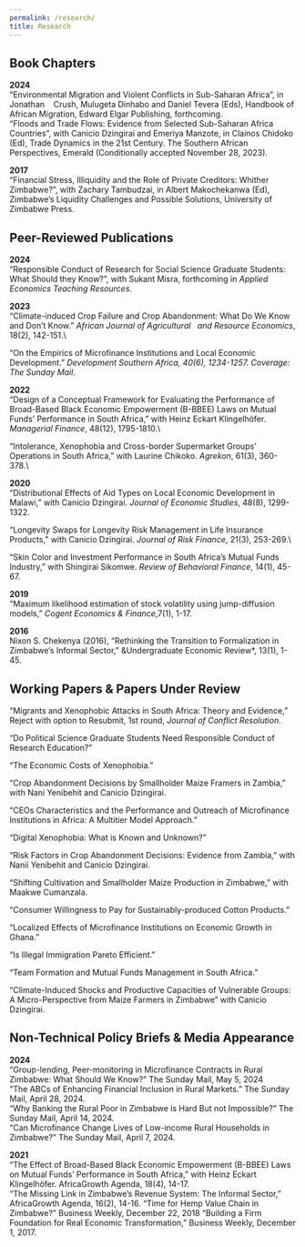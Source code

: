```yaml
---
permalink: /research/
title: Research
---
```


## Book Chapters

**2024**\
“Environmental Migration and Violent Conflicts in Sub-Saharan Africa”, in Jonathan &nbsp; &nbsp;Crush, Mulugeta Dinhabo and Daniel Tevera (Eds), Handbook of African Migration, Edward Elgar Publishing, forthcoming.\
“Floods and Trade Flows: Evidence from Selected Sub-Saharan Africa Countries”, with Canicio Dzingirai and Emeriya Manzote, in Clainos Chidoko (Ed), Trade Dynamics in the 21st Century. The Southern African Perspectives, Emerald (Conditionally accepted November 28, 2023).

**2017**\
“Financial Stress, Illiquidity and the Role of Private Creditors: Whither Zimbabwe?”, with Zachary Tambudzai, in Albert Makochekanwa (Ed), Zimbabwe’s Liquidity Challenges and Possible Solutions, University of Zimbabwe Press.




## Peer-Reviewed Publications

**2024**\
“Responsible Conduct of Research for Social Science Graduate Students: What Should they Know?”, with Sukant Misra,  forthcoming in *Applied Economics Teaching Resources*.

**2023**\
“Climate-induced Crop Failure and Crop Abandonment: What Do We Know and Don’t Know.” *African Journal of Agricultural &nbsp; and Resource Economics*, 18(2), 142-151.\

“On the Empirics of Microfinance Institutions and Local Economic Development.” *Development Southern Africa, 40(6), 1234-1257. Coverage: The Sunday Mail*.

**2022**\
“Design of a Conceptual Framework for Evaluating the Performance of Broad-Based Black Economic Empowerment (B-BBEE) Laws on Mutual  Funds’ Performance in South Africa,” with Heinz Eckart Klingelhöfer. *Managerial Finance*, 48(12), 1795-1810.\

“Intolerance, Xenophobia and Cross-border Supermarket Groups’ Operations in South Africa,” with Laurine Chikoko. *Agrekon*, 61(3), 360-378.\


**2020**\
“Distributional Effects of Aid Types on Local Economic Development in Malawi,” with Canicio Dzingirai.  *Journal of Economic  Studies*, 48(8), 1299-1322.

“Longevity Swaps for Longevity Risk Management in Life Insurance Products,” with Canicio Dzingirai. *Journal of Risk Finance*, 21(3), 253-269.\

“Skin Color and Investment Performance in South Africa’s Mutual Funds Industry,” with Shingirai Sikomwe. *Review of Behavioral Finance*, 14(1), 45-67.


**2019**\
“Maximum likelihood estimation of stock volatility using jump-diffusion models,” *Cogent Economics & Finance*,7(1), 1-17.

**2016**\
Nixon S. Chekenya (2016), “Rethinking the Transition to Formalization in Zimbabwe’s Informal Sector,” &Undergraduate Economic Review*, 13(1), 1-45.






## Working Papers & Papers Under Review
“Migrants and Xenophobic Attacks in South Africa: Theory and Evidence,” Reject with option to Resubmit, 1st round, *Journal of Conflict Resolution*.

“Do Political Science Graduate Students Need Responsible Conduct of Research Education?” 

“The Economic Costs of Xenophobia.”

“Crop Abandonment Decisions by Smallholder Maize Framers in Zambia,” with Nani Yenibehit and Canicio Dzingirai.

“CEOs Characteristics and the Performance and Outreach of Microfinance Institutions in Africa: A Multitier Model Approach.” 

“Digital Xenophobia: What is Known and Unknown?”

“Risk Factors in Crop Abandonment Decisions: Evidence from Zambia,” with Nanii Yenibehit and Canicio Dzingirai.

“Shifting Cultivation and Smallholder Maize Production in Zimbabwe,” with Maakwe Cumanzala.

“Consumer Willingness to Pay for Sustainably-produced Cotton Products.”

“Localized Effects of Microfinance Institutions on Economic Growth in Ghana.” 

“Is Illegal Immigration Pareto Efficient.”

“Team Formation and Mutual Funds Management in South Africa.”

“Climate-Induced Shocks and Productive Capacities of Vulnerable Groups: A Micro-Perspective from Maize Farmers in Zimbabwe” with Canicio Dzingirai.

## Non-Technical Policy Briefs & Media Appearance

**2024**\
“Group-lending, Peer-monitoring in Microfinance Contracts in Rural Zimbabwe: What Should We Know?” The Sunday Mail, May 5, 2024\
“The ABCs of Enhancing Financial Inclusion in Rural Markets.” The Sunday Mail, April 28, 2024.\
“Why Banking the Rural Poor in Zimbabwe is Hard But not Impossible?” The Sunday Mail, April 14, 2024.\
“Can Microfinance Change Lives of Low-income Rural Households in Zimbabwe?” The Sunday Mail, April 7, 2024.

**2021**\
“The Effect of Broad-Based Black Economic Empowerment (B-BBEE) Laws on Mutual Funds’ Performance in South Africa,” with Heinz Eckart Klingelhöfer. AfricaGrowth Agenda, 18(4), 14-17.\
“The Missing Link in Zimbabwe’s Revenue System: The Informal Sector,” AfricaGrowth Agenda, 16(2), 14-16.
“Time for Hemp Value Chain in Zimbabwe?” Business Weekly, December 22, 2018
“Building a Firm Foundation for Real Economic Transformation,” Business Weekly, December 1, 2017.













